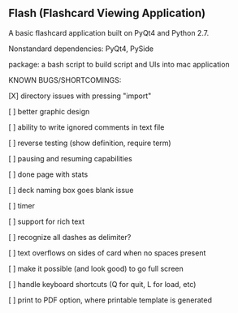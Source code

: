 Flash (Flashcard Viewing Application)
------------------------------------

A basic flashcard application built on PyQt4 and Python 2.7.

Nonstandard dependencies: PyQt4, PySide

package: a bash script to build script and UIs into mac application

KNOWN BUGS/SHORTCOMINGS:

 [X] directory issues with pressing "import"
 
 [ ] better graphic design
 
 [ ] ability to write ignored comments in text file
 
 [ ] reverse testing (show definition, require term)
 
 [ ] pausing and resuming capabilities
 
 [ ] done page with stats
 
 [ ] deck naming box goes blank issue
 
 [ ] timer
 
 [ ] support for rich text
 
 [ ] recognize all dashes as delimiter?
 
 [ ] text overflows on sides of card when no spaces present
 
 [ ] make it possible (and look good) to go full screen
 
 [ ] handle keyboard shortcuts (Q for quit, L for load, etc)
 
 [ ] print to PDF option, where printable template is generated

